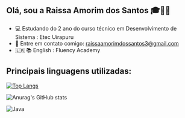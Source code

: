 ## Olá, sou a Raissa Amorim dos Santos 🎓👩‍💻
- 💻 Estudando do 2 ano do curso técnico em Desenvolvimento de Sistema : Etec Uirapuru
- 📧 Entre em contato comigo: raissaamorimdossantos3@gmail.com
- 🇱🇷 📚 English : Fluency Academy

## Principais linguagens utilizadas:
 
 [![Top Langs](https://github-readme-stats.vercel.app/api/top-langs/?username=Raissa-Santos22&layout=donut)](https://github.com/anuraghazra/github-readme-stats)

![Anurag's GitHub stats](https://github-readme-stats.vercel.app/api?username=Raissa-Santos22&show_icons=true&theme=radical)

![Java](https://img.shields.io/badge/java-%23ED8B00.svg?logo=java&logoColor=white)




 



